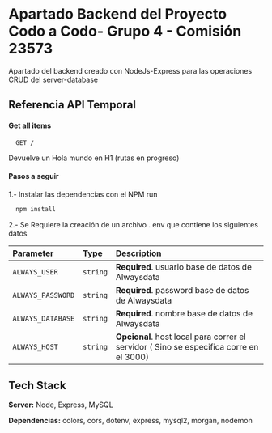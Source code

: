 # Apartado Backend del Proyecto Codo a Codo- Grupo 4 - Comisión 23573
Apartado del backend creado con NodeJs-Express para las operaciones CRUD del server-database


## Referencia API Temporal 

#### Get all items

```http
  GET /
```
Devuelve un Hola mundo en H1 (rutas en progreso)

#### Pasos a seguir

1.- Instalar las dependencias con el NPM run
```bash
  npm install
```

2.- Se Requiere la creación de un archivo . env que contiene los siguientes datos

| Parameter | Type     | Description                |
| :-------- | :------- | :------------------------- |
| `ALWAYS_USER` | `string` | **Required**. usuario base de datos de Alwaysdata |
| `ALWAYS_PASSWORD` | `string` | **Required**. password base de datos de Alwaysdata |
| `ALWAYS_DATABASE` | `string` | **Required**. nombre base de datos de Alwaysdata |
| `ALWAYS_HOST ` | `string` | **Opcional**. host local para correr el servidor ( Sino se especifica corre en el 3000) |

## Tech Stack

**Server:** Node, Express, MySQL

**Dependencias:** colors, cors, dotenv, express, mysql2, morgan, nodemon

